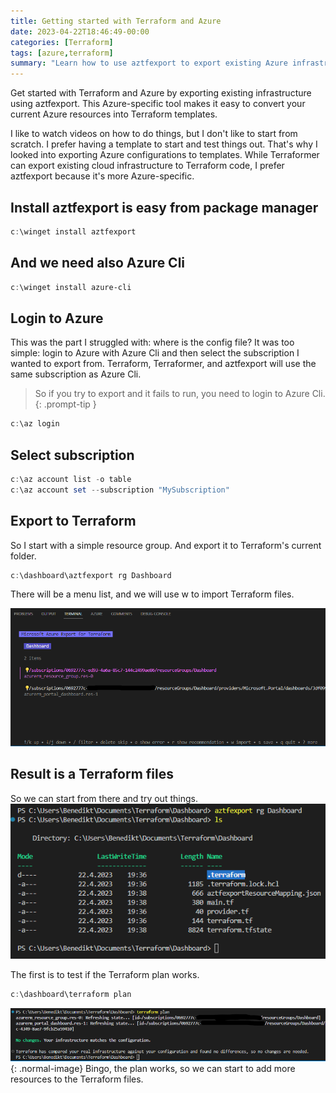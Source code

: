```yaml
---
title: Getting started with Terraform and Azure
date: 2023-04-22T18:46:49-00:00
categories: [Terraform]
tags: [azure,terraform]
summary: "Learn how to use aztfexport to export existing Azure infrastructure to Terraform code, making it easier to get started with Infrastructure as Code."
---
```


Get started with Terraform and Azure by exporting existing infrastructure using aztfexport. This Azure-specific tool makes it easy to convert your current Azure resources into Terraform templates.

<!--more-->

I like to watch videos on how to do things, but I don't like to start from scratch. I prefer having a template to start and test things out. That's why I looked into exporting Azure configurations to templates. While Terraformer can export existing cloud infrastructure to Terraform code, I prefer aztfexport because it's more Azure-specific.

## Install aztfexport is easy from package manager
```powershell
c:\winget install aztfexport
```
## And we need also Azure Cli
```powershell
c:\winget install azure-cli
```
## Login to Azure
This was the part I struggled with: where is the config file? It was too simple: login to Azure with Azure Cli and then select the subscription I wanted to export from. Terraform, Terraformer, and aztfexport will use the same subscription as Azure Cli.
> So if you try to export and it fails to run, you need to login to Azure Cli.
{: .prompt-tip }

```powershell
c:\az login
```
## Select subscription
```powershell
c:\az account list -o table
c:\az account set --subscription "MySubscription"
```
## Export to Terraform
So I start with a simple resource group.
And export it to Terraform's current folder.
```powershell
c:\dashboard\aztfexport rg Dashboard
```
There will be a menu list, and we will use w to import Terraform files.

![Desktop View](/assets/img/blog/terra1.png)

## Result is a Terraform files
So we can start from there and try out things.
![Desktop View](/assets/img/blog/terra2.png)

The first is to test if the Terraform plan works.
```powershell
c:\dashboard\terraform plan
```
![Desktop View](/assets/img/blog/terra3.png){: .normal-image}
Bingo, the plan works, so we can start to add more resources to the Terraform files.







